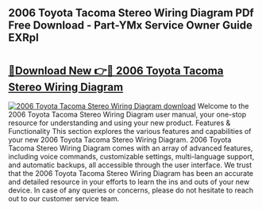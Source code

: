 ## 2006 Toyota Tacoma Stereo Wiring Diagram PDf Free Download - Part-YMx Service Owner Guide EXRpI

# <h2><a href="http://dfu577x.blite.top/?on=2006+Toyota+Tacoma+Stereo+Wiring+Diagram">🔗Download New 👉🔴 2006 Toyota Tacoma Stereo Wiring Diagram</a></h2>

[![2006 Toyota Tacoma Stereo Wiring Diagram download](https://i.imgur.com/lujVjoI.png)](http://dfu577x.blite.top/?on=2006+Toyota+Tacoma+Stereo+Wiring+Diagram)
Welcome to the 2006 Toyota Tacoma Stereo Wiring Diagram user manual, your one-stop resource for understanding and using your new product. Features & Functionality This section explores the various features and capabilities of your new 2006 Toyota Tacoma Stereo Wiring Diagram. 2006 Toyota Tacoma Stereo Wiring Diagram comes with an array of advanced features, including voice commands, customizable settings, multi-language support, and automatic backups, all accessible through the user interface. We trust that the 2006 Toyota Tacoma Stereo Wiring Diagram has been an accurate and detailed resource in your efforts to learn the ins and outs of your new device. In case of any queries or concerns, please do not hesitate to reach out to our customer service team.
